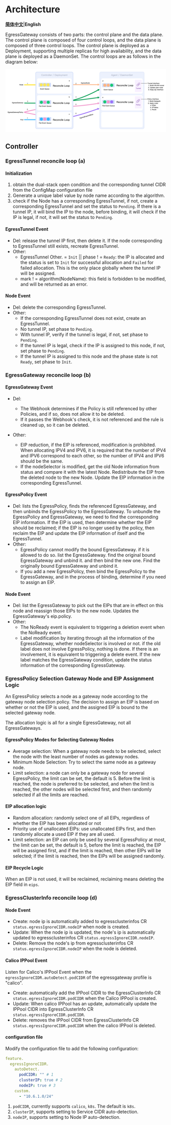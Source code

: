 # Architecture

[**简体中文**](./Architecture.zh.md)|**English**

EgressGateway consists of two parts: the control plane and the data plane. The control plane is composed of four control loops, and the data plane is composed of three control loops. The control plane is deployed as a Deployment, supporting multiple replicas for high availability, and the data plane is deployed as a DaemonSet. The control loops are as follows in the diagram below:

![arch](../proposal/03-egress-ip/arch.png)

## Controller

### EgressTunnel reconcile loop (a)

#### Initialization

1. obtain the dual-stack open condition and the corresponding tunnel CIDR from the ConfigMap configuration file
2. Generate a unique label value by node name according to the algorithm.
3. check if the Node has a corresponding EgressTunnel, if not, create a corresponding EgressTunnel and set the status to `Pending`. If there is a tunnel IP, it will bind the IP to the node, before binding, it will check if the IP is legal, if not, it will set the status to `Pending`.

#### EgressTunnel Event

- Del: release the tunnel IP first, then delete it. If the node corresponding to EgressTunnel still exists, recreate EgressTunnel.
- Other:
  - EgressTunnel Other. = `Init` || phase ! = `Ready`: the IP is allocated and the status is set to `Init` for successful allocation and `Failed` for failed allocation. This is the only place globally where the tunnel IP will be assigned.
  - mark ! = algorithm(NodeName): this field is forbidden to be modified, and will be returned as an error.

#### Node Event

- Del: delete the corresponding EgressTunnel.
- Other:
  - If the corresponding EgressTunnel does not exist, create an EgressTunnel.
  - No tunnel IP, set phase to `Pending`.
  - With tunnel IP, verify if the tunnel is legal, if not, set phase to `Pending`.
  - If the tunnel IP is legal, check if the IP is assigned to this node, if not, set phase to `Pending`.
  - If the tunnel IP is assigned to this node and the phase state is not `Ready`, set phase to `Init`.

### EgressGateway reconcile loop (b)

#### EgressGateway Event

- Del:
  - The Webhook determines if the Policy is still referenced by other Policies, and if so, does not allow it to be deleted.
  - If it passes the Webhook's check, it is not referenced and the rule is cleaned up, so it can be deleted.

- Other:
  - EIP reduction, if the EIP is referenced, modification is prohibited. When allocating IPV4 and IPV6, it is required that the number of IPV4 and IPV6 correspond to each other, so the number of IPV4 and IPV6 should be the same.
  - If the nodeSelector is modified, get the old Node information from status and compare it with the latest Node. Redistribute the EIP from the deleted node to the new Node. Update the EIP information in the corresponding EgressTunnel.

#### EgressPolicy Event

- Del: lists the EgressPolicy, finds the referenced EgressGateway, and then unbinds the EgressPolicy to the EgressGateway. To unbundle the EgressPolicy and EgressGateway, we need to find the corresponding EIP information. If the EIP is used, then determine whether the EIP should be reclaimed; if the EIP is no longer used by the policy, then reclaim the EIP and update the EIP information of itself and the EgressTunnel.
- Other:
  - EgressPolicy cannot modify the bound EgressGateway. if it is allowed to do so. list the EgressGateway. find the original bound EgressGateway and unbind it. and then bind the new one. Find the originally bound EgressGateway and unbind it.
  - If you add a new EgressPolicy, then bind the EgressPolicy to the EgressGateway, and in the process of binding, determine if you need to assign an EIP.

#### Node Event

- Del: list the EgressGateway to pick out the EIPs that are in effect on this node and reassign those EIPs to the new node. Updates the EgressGateway's eip.policy.
- Other:
  - The NoReady event is equivalent to triggering a deletion event when the NoReady event.
  - Label modification by iterating through all the information of the EgressGateway, whether nodeSelector is involved or not. if the old label does not involve EgressPolicy, nothing is done. If there is an involvement, it is equivalent to triggering a delete event. If the new label matches the EgressGateway condition, update the status information of the corresponding EgressGateway.

### EgressPolicy Selection Gateway Node and EIP Assignment Logic

An EgressPolicy selects a node as a gateway node according to the gateway node selection policy. The decision to assign an EIP is based on whether or not the EIP is used, and the assigned EIP is bound to the selected gateway node.

The allocation logic is all for a single EgressGateway, not all EgressGateways.

#### EgressPolicy Modes for Selecting Gateway Nodes

- Average selection: When a gateway node needs to be selected, select the node with the least number of nodes as gateway nodes.
- Minimum Node Selection: Try to select the same node as a gateway node.
- Limit selection: a node can only be a gateway node for several EgressPolicy, the limit can be set, the default is 5. Before the limit is reached, the node is preferred to be selected, and when the limit is reached, the other nodes will be selected first, and then randomly selected if all the limits are reached.

#### EIP allocation logic

- Random allocation: randomly select one of all EIPs, regardless of whether the EIP has been allocated or not
- Priority use of unallocated EIPs: use unallocated EIPs first, and then randomly allocate a used EIP if they are all used.
- Limit selection: an EIP can only be used by several EgressPolicy at most, the limit can be set, the default is 5, before the limit is reached, the EIP will be assigned first, and if the limit is reached, then other EIPs will be selected; if the limit is reached, then the EIPs will be assigned randomly.

#### EIP Recycle Logic

When an EIP is not used, it will be reclaimed, reclaiming means deleting the EIP field in `eips`.

### EgressClusterInfo reconcile loop (d)

#### Node Event

- Create: node ip is automatically added to egressclusterinfos CR `status.egressIgnoreCIDR.nodeIP` when node is created.
- Update: When the node ip is updated, the node's ip is automatically updated to egressclusterinfos CR `status.egressIgnoreCIDR.nodeIP`.
- Delete: Remove the node's ip from egressclusterinfos CR `status.egressIgnoreCIDR.nodeIP` when the node is deleted.

#### Calico IPPool Event

Listen for Calico's IPPool Event when the `egressIgnoreCIDR.autoDetect.podCIDR` of the egressgateway profile is "calico".

- Create: automatically add the IPPool CIDR to the EgressClusterInfo CR `status.egressIgnoreCIDR.podCIDR` when the Calico IPPool is created.
- Update: When calico IPPool has an update, automatically update the IPPool CIDR into EgressClusterInfo CR `status.egressIgnoreCIDR.podCIDR`.
- Delete: removes the IPPool CIDR from EgressClusterInfo CR `status.egressIgnoreCIDR.podCIDR` when the calico IPPool is deleted.

#### configuration file

Modify the configuration file to add the following configuration:

```yaml
feature.
  egressIgnoreCIDR.
    autoDetect.
      podCIDR: "" # 1
      clusterIP: true # 2
      nodeIP: true # 3
    custom.
      - "10.6.1.0/24"
```

1. `podCIDR`, currently supports `calico`, `k8s`. The default is `k8s`.
2. `clusterIP`, supports setting to Service CIDR auto-detection.
3. `nodeIP`, supports setting to Node IP auto-detection.
